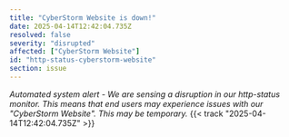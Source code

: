 ```yaml
---
title: "CyberStorm Website is down!"
date: 2025-04-14T12:42:04.735Z
resolved: false
severity: "disrupted"
affected: ["CyberStorm Website"]
id: "http-status-cyberstorm-website"
section: issue
---
```


**Automated system alert* - We are sensing a disruption in our http-status monitor. This means that end users may experience issues with our "CyberStorm Website". This may be temporary.* {{< track "2025-04-14T12:42:04.735Z" >}}
